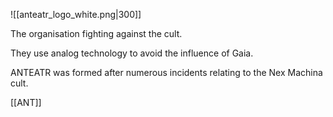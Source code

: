 ![[anteatr_logo_white.png|300]]

The organisation fighting against the cult.

They use analog technology to avoid the influence of Gaia.

ANTEATR was formed after numerous incidents relating to the Nex Machina cult.

[[ANT]]